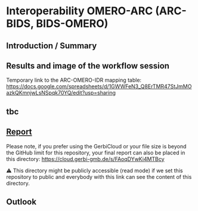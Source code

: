 # Interoperability OMERO-ARC (ARC-BIDS, BIDS-OMERO)

## Introduction / Summary

## Results and image of the workflow session
Temporary link to the ARC-OMERO-IDR mapping table: https://docs.google.com/spreadsheets/d/1GWWFeN3_Q8ErTMR47StJmMOazkQKmnjwLsNSpqk70YQ/edit?usp=sharing

## tbc

## [Report](./Report/)
Please note, if you prefer using the GerbiCloud or your file size is beyond the GitHub limit for this repository, your final report can also be placed in this directory: https://cloud.gerbi-gmb.de/s/FAoqDYwKi4MTBcy  

:warning: This directory might be publicly accessible (read mode) if we set this repository to public and everybody with this link can see the content of this directory.

## Outlook
